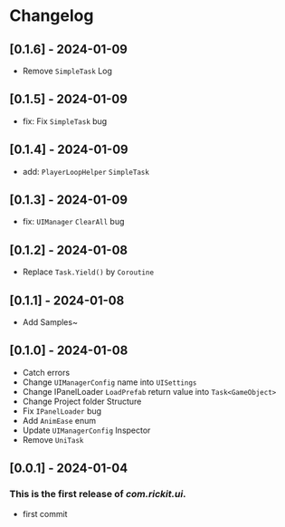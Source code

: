 # Changelog
## [0.1.6] - 2024-01-09

- Remove `SimpleTask` Log

## [0.1.5] - 2024-01-09

- fix: Fix `SimpleTask` bug

## [0.1.4] - 2024-01-09

- add: `PlayerLoopHelper` `SimpleTask`

## [0.1.3] - 2024-01-09

- fix: `UIManager` `ClearAll` bug

## [0.1.2] - 2024-01-08

- Replace `Task.Yield()` by `Coroutine`

## [0.1.1] - 2024-01-08

- Add Samples~

## [0.1.0] - 2024-01-08
- Catch errors
- Change `UIManagerConfig` name into `UISettings`
- Change IPanelLoader `LoadPrefab` return value into `Task<GameObject>`
- Change Project folder Structure
- Fix `IPanelLoader` bug
- Add `AnimEase` enum
- Update `UIManagerConfig` Inspector
- Remove `UniTask`

## [0.0.1] - 2024-01-04

### This is the first release of *com.rickit.ui*.

- first commit
